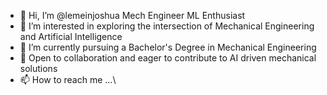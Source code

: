 - 👋 Hi, I’m @lemeinjoshua Mech Engineer ML Enthusiast
- 👀 I’m interested in exploring the intersection of Mechanical Engineering and Artificial Intelligence
- 🌱 I’m currently pursuing a Bachelor's Degree in Mechanical Engineering
- 💞️ Open to collaboration and eager to contribute to AI driven mechanical solutions
- 📫 How to reach me ...\

<!---
lemeinjoshua/lemeinjoshua is a ✨ special ✨ repository because its `README.md` (this file) appears on your GitHub profile.
You can click the Preview link to take a look at your changes.
--->
